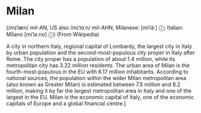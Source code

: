 # Milan 

(/mɪˈlæn/ mil-AN, US also /mɪˈlɑːn/ mil-AHN, Milanese: [miˈlãː] ⓘ; Italian: Milano [miˈlaːno] ⓘ) (From Wikipedia)

A city in northern Italy, regional capital of Lombardy, the largest city in Italy by urban population and the second-most-populous city proper in Italy after Rome. The city proper has a population of about 1.4 million, while its metropolitan city has 3.22 million residents. The urban area of Milan is the fourth-most-populous in the EU with 6.17 million inhabitants. According to national sources, the population within the wider Milan metropolitan area (also known as Greater Milan) is estimated between 7.5 million and 8.2 million, making it by far the largest metropolitan area in Italy and one of the largest in the EU. Milan is the economic capital of Italy, one of the economic capitals of Europe and a global financial centre.[